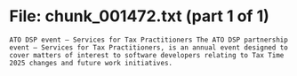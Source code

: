 ﻿# File: chunk_001472.txt (part 1 of 1)
```
ATO DSP event – Services for Tax Practitioners The ATO DSP partnership event – Services for Tax Practitioners, is an annual event designed to cover matters of interest to software developers relating to Tax Time 2025 changes and future work initiatives.
```

